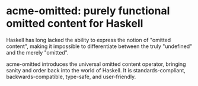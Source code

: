 # acme-omitted: purely functional omitted content for Haskell

Haskell has long lacked the ability to express the notion of "omitted content",
making it impossible to differentiate between the truly "undefined" and
the merely "omitted".

acme-omitted introduces the universal omitted content operator, bringing sanity
and order back into the world of Haskell. It is standards-compliant,
backwards-compatible, type-safe, and user-friendly.
